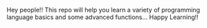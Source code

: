Hey people!! 
This repo will help you learn a variety of programming language basics and some advanced functions...
Happy Learning!!
